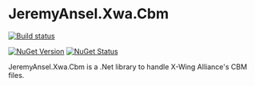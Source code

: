 # JeremyAnsel.Xwa.Cbm

[![Build status](https://ci.appveyor.com/api/projects/status/ij4lwfw1qcah0b8b/branch/master?svg=true)](https://ci.appveyor.com/project/JeremyAnsel/jeremyansel-xwa-cbm/branch/master)

[![NuGet Version](https://img.shields.io/nuget/v/JeremyAnsel.Xwa.Cbm.svg)](https://www.nuget.org/packages/JeremyAnsel.Xwa.Cbm)
[![NuGet Status](http://nugetstatus.com/JeremyAnsel.Xwa.Cbm.png)](http://nugetstatus.com/packages/JeremyAnsel.Xwa.Cbm)

JeremyAnsel.Xwa.Cbm is a .Net library to handle X-Wing Alliance's CBM files.
